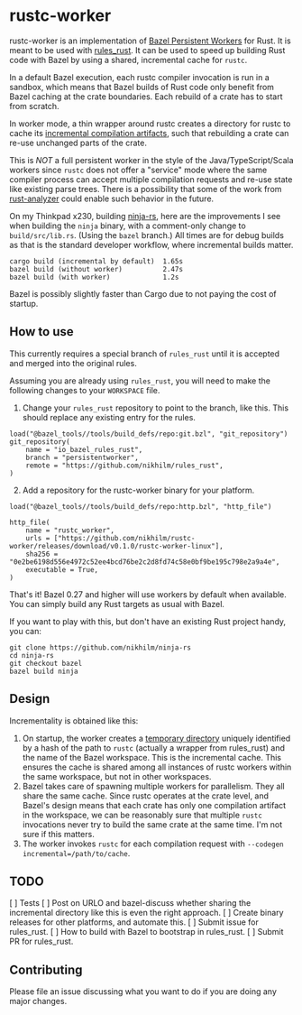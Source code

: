 rustc-worker
============

rustc-worker is an implementation of [Bazel Persistent
Workers](https://docs.bazel.build/versions/master/persistent-workers.html) for
Rust. It is meant to be used with
[rules_rust](https://github.com/bazelbuild/rules_rust). It can be used to speed
up building Rust code with Bazel by using a shared, incremental cache for
`rustc`.

In a default Bazel execution, each rustc compiler invocation is run in a
sandbox, which means that Bazel builds of Rust code only benefit from Bazel
caching at the crate boundaries. Each rebuild of a crate has to start from
scratch.

In worker mode, a thin wrapper around rustc creates a directory for rustc to
cache its [incremental compilation
artifacts](https://blog.rust-lang.org/2018/02/15/Rust-1.24.html), such that
rebuilding a crate can re-use unchanged parts of the crate.

This is _NOT_ a full persistent worker in the style of the
Java/TypeScript/Scala workers since `rustc` does not offer a "service" mode
where the same compiler process can accept multiple compilation requests and
re-use state like existing parse trees. There is a possibility that some of the
work from [rust-analyzer](https://rust-analyzer.github.io/) could enable such
behavior in the future.

On my Thinkpad x230, building [ninja-rs](https://github.com/nikhilm/ninja-rs),
here are the improvements I see when building the `ninja` binary, with a
comment-only change to `build/src/lib.rs`. (Using the `bazel` branch.)
All times are for debug builds as that is the standard developer workflow,
where incremental builds matter.

```
cargo build (incremental by default)  1.65s
bazel build (without worker)          2.47s
bazel build (with worker)             1.2s
```

Bazel is possibly slightly faster than Cargo due to not paying the cost of startup.

## How to use

This currently requires a special branch of `rules_rust` until it is accepted
and merged into the original rules.

Assuming you are already using `rules_rust`, you will need to make the
following changes to your `WORKSPACE` file.

1. Change your `rules_rust` repository to point to the branch, like this. This
   should replace any existing entry for the rules.

```
load("@bazel_tools//tools/build_defs/repo:git.bzl", "git_repository")
git_repository(
    name = "io_bazel_rules_rust",
    branch = "persistentworker",
    remote = "https://github.com/nikhilm/rules_rust",
)
```

2. Add a repository for the rustc-worker binary for your platform.

```
load("@bazel_tools//tools/build_defs/repo:http.bzl", "http_file")

http_file(
    name = "rustc_worker",
    urls = ["https://github.com/nikhilm/rustc-worker/releases/download/v0.1.0/rustc-worker-linux"],
    sha256 = "0e2be6198d556e4972c52ee4bcd76be2c2d8fd74c58e0bf9be195c798e2a9a4e",
    executable = True,
)
```

That's it! Bazel 0.27 and higher will use workers by default when available. You can simply build any Rust targets as usual with Bazel.

If you want to play with this, but don't have an existing Rust project handy, you can:

```
git clone https://github.com/nikhilm/ninja-rs
cd ninja-rs
git checkout bazel
bazel build ninja
```

## Design

Incrementality is obtained like this:

1. On startup, the worker creates a [temporary directory](https://github.com/nikhilm/rustc-worker/blob/b840ea9f9276c47b97591d274823da54e4cbd75b/src/lib.rs#L20) uniquely identified by a hash of the path to `rustc` (actually a wrapper from rules\_rust) and the name of the Bazel workspace. This is the incremental cache. This ensures the cache is shared among all instances of rustc workers within the same workspace, but not in other workspaces.
2. Bazel takes care of spawning multiple workers for parallelism. They all share the same cache. Since rustc operates at the crate level, and Bazel's design means that each crate has only one compilation artifact in the workspace, we can be reasonably sure that multiple `rustc` invocations never try to build the same crate at the same time. I'm not sure if this matters.
3. The worker invokes `rustc` for each compilation request with `--codegen incremental=/path/to/cache`.

## TODO

[ ] Tests
[ ] Post on URLO and bazel-discuss whether sharing the incremental directory like this is even the right approach.
[ ] Create binary releases for other platforms, and automate this.
[ ] Submit issue for rules\_rust.
[ ] How to build with Bazel to bootstrap in rules\_rust.
[ ] Submit PR for rules\_rust.

## Contributing

Please file an issue discussing what you want to do if you are doing any major changes.
